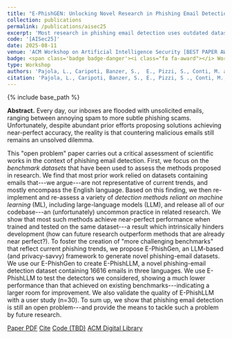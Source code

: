 ```yaml
---
title: "E-PhishGEN: Unlocking Novel Research in Phishing Email Detection"
collection: publications
permalink: /publications/aisec25
excerpt: 'Most research in phishing email detection uses outdated datasets, so we try to make things a bit better.'
code: '[AISec25]'
date: 2025-08-11
venue: 'ACM Workshop on Artificial Intelligence Security [BEST PAPER AWARD]'
badge: <span class='badge badge-danger'><i class="fa fa-award"></i> Workshop</span>
type: Workshop
authors: 'Pajola, L., Caripoti, Banzer, S.,  E., Pizzi, S., Conti, M. and <u>Apruzzese, G.</u>'
citation: 'Pajola, L., Caripoti, Banzer, S., E., Pizzi, S ., Conti, M., & <u>Apruzzese, G.</u> (2025, October). "E-PhishGEN: Unlocking Novel Research in Phishing Email Detection." In <i>2025 18th ACM Workshop on Artificial Intelligence Security (AISec)</i>. ACM.'
---
```

{% include base_path %}

<b>Abstract.</b> Every day, our inboxes are flooded with unsolicited emails, ranging between annoying spam to more subtle phishing scams. Unfortunately, despite abundant prior efforts proposing solutions achieving near-perfect accuracy, the reality is that countering malicious emails still remains an unsolved dilemma.

This "open problem" paper carries out a critical assessment of scientific works in the context of phishing email detection. First, we focus on the _benchmark datasets_ that have been used to assess the methods proposed in research. We find that most prior work relied on datasets containing emails that---we argue---are not representative of current trends, and mostly encompass the English language. Based on this finding, we then re-implement and re-assess a variety of _detection methods reliant on machine learning_ (ML), including large-language models (LLM), and release all of our codebase---an (unfortunately) uncommon practice in related research. We show that most such methods achieve near-perfect performance when trained and tested on the same dataset---a result which intrinsically hinders development (how can future research outperform methods that are already near perfect?). To foster the creation of "more challenging benchmarks" that reflect current phishing trends, we propose E-PhishGen, an LLM-based (and privacy-savvy) framework to generate novel phishing-email datasets. We use our E-PhishGen to create E-PhishLLM, a novel phishing-email detection dataset containing 16616 emails in three languages. We use E-PhishLLM to test the detectors we considered, showing a much lower performance than that achieved on existing benchmarks---indicating a larger room for improvement. We also validate the quality of E-PhishLLM with a user study (n=30). To sum up, we show that phishing email detection is still an open problem---and provide the means to tackle such a problem by future research.


<a class="btn btn-outline-primary my-1 mr-1 btn-sm" href="{{ base_path }}/files/papers/aisec25/aisec25.pdf" target="_blank" rel="noopener">Paper PDF</a> 
<a class="btn btn-outline-primary my-1 mr-1 btn-sm" href="{{ base_path }}/files/papers/aisec25/aisec25_cite.html" target="_blank" rel="noopener">Cite</a>
<a class="btn btn-outline-primary my-1 mr-1 btn-sm" href="https://github.com/" target="_blank" rel="noopener">Code (TBD)</a>
<a class="btn btn-outline-primary my-1 mr-1 btn-sm" href="https://doi.org/10.1145/3733799.3762967" target="_blank" rel="noopener">ACM Digital Library</a>

